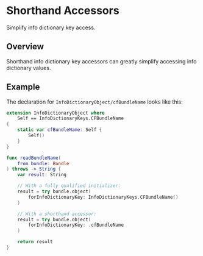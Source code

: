 # Shorthand Accessors

Simplify info dictionary key access.


## Overview

Shorthand info dictionary key accessors can greatly simplify accessing info dictionary values.


## Example

The declaration for ``InfoDictionaryObject/cfBundleName`` looks like this:
```swift
extension InfoDictionaryObject where
	Self == InfoDictionaryKeys.CFBundleName
{
	static var cfBundleName: Self {
		Self()
	}
}
```

```swift
func readBundleName(
	from bundle: Bundle
) throws -> String {
	var result: String

	// With a fully qualified initializer:
	result = try bundle.object(
		forInfoDictionaryKey: InfoDictionaryKeys.CFBundleName()
	)

	// With a shorthand accessor:
	result = try bundle.object(
		forInfoDictionaryKey: .cfBundleName
	)

	return result
}
```
